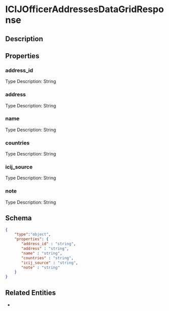 # ICIJOfficerAddressesDataGridResponse
## Description

## Properties
### address_id


Type Description: String
### address


Type Description: String
### name


Type Description: String
### countries


Type Description: String
### icij_source


Type Description: String
### note


Type Description: String

## Schema
```json
{
    "type":"object",
    "properties": {
       "address_id" : "string",
       "address" : "string",
       "name" : "string",
       "countries" : "string",
       "icij_source" : "string",
       "note" : "string"
    }
}
```

## Related Entities
- [](.md)

